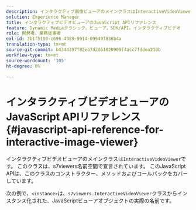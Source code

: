 ```yaml
---
description: インタラクティブ画像ビューアのメインクラスはInteractiveVideoViewerです。 このクラスは、s7viewers名前空間で宣言されています。 このJavaScript APIは、このクラスのコンストラクター、メソッドおよびコールバックをカバーしています。
solution: Experience Manager
title: インタラクティブビデオビューアのJavaScript APIリファレンス
feature: Dynamic Mediaクラシック，ビューア，SDK/API，インタラクティブビデオ
role: 開発者、業務従事者
exl-id: 3b1f5150-c696-4989-9914-09549f838b4a
translation-type: tm+mt
source-git-commit: b4344397f82eb7d2d61020909f4acc7fddea210b
workflow-type: tm+mt
source-wordcount: '105'
ht-degree: 0%

---
```


# インタラクティブビデオビューアのJavaScript APIリファレンス{#javascript-api-reference-for-interactive-image-viewer}

インタラクティブビデオビューアのメインクラスは`InteractiveVideoViewer`です。 このクラスは、s7viewers名前空間で宣言されています。 このJavaScript APIは、このクラスのコンストラクター、メソッドおよびコールバックをカバーしています。

次の例で、`<instance>`は、`s7viewers.InteractiveVideoViewer`クラスからインスタンス化された、JavaScriptビューアオブジェクトの実際の名前です。
